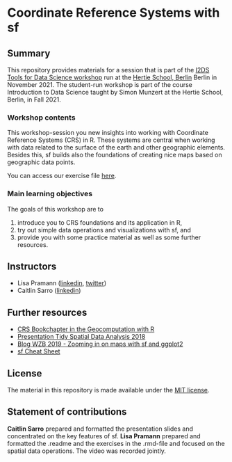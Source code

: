 # Coordinate Reference Systems with sf 


## Summary

This repository provides materials for a session that is part of the [I2DS Tools for Data Science workshop](https://github.com/intro-to-data-science-21-workshop) run at the [Hertie School, Berlin](https://www.hertie-school.org/en/) Berlin in November 2021. The student-run workshop is part of the course Introduction to Data Science taught by Simon Munzert at the Hertie School, Berlin, in Fall 2021.

### Workshop contents

This workshop-session you new insights into working with Coordinate Reference Systems (CRS) in R. These systems are central when working with data related to the surface of the earth and other geographic elements. Besides this, sf builds also the foundations of creating nice maps based on geographic data points.

You can access our exercise file [here](https://rawcdn.githack.com/intro-to-data-science-21-workshop/15-LisaPramann-CSR-with-sf/a564a915c14c049c448f8f93c5aa230506466050/02_workshop_exercise/crs_sf_workshop_exercises.html). 

### Main learning objectives

The goals of this workshop are to 
1) introduce you to CRS foundations and its application in R, 
2) try out simple data operations and visualizations with sf, and 
3) provide you with some practice material as well as some further resources.


## Instructors

- Lisa Pramann ([linkedin](https://www.linkedin.com/in/lisa-pramann), [twitter](https://twitter.com/pramannlisa))
- Caitlin Sarro ([linkedin](https://www.linkedin.com/in/caitlinsarro/))


## Further resources

- [CRS Bookchapter in the Geocomputation with R](https://geocompr.robinlovelace.net/spatial-class.html#crs-intro)
- [Presentation Tidy Spatial Data Analysis 2018](https://edzer.github.io/rstudio_conf/#1)
- [Blog WZB 2019 - Zooming in on maps with sf and ggplot2](https://datascience.blog.wzb.eu/2019/04/30/zooming-in-on-maps-with-sf-and-ggplot2/)
- [sf Cheat Sheet](https://github.com/rstudio/cheatsheets/blob/master/sf.pdf)



## License

The material in this repository is made available under the [MIT license](http://opensource.org/licenses/mit-license.php). 

## Statement of contributions

**Caitlin Sarro** prepared and formatted the presentation slides and concentrated on the key features of sf. 
**Lisa Pramann** prepared and formatted the .readme and the exercises in the .rmd-file and focused on the spatial data operations. 
The video was recorded jointly. 
